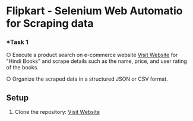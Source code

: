 # Flipkart - Selenium Web Automatio for Scraping data

### *Task 1 
○ Execute a product search on e-commerce website [Visit Website](https://www.flipkart.com/"Flipkart") for "Hindi Books" and scrape details such as the name, price, and user rating of the books.

○ Organize the scraped data in a structured JSON or CSV format.

## Setup
1. Clone the repository: [Visit Website](https://github.com/rsh7989/Flipkart.git)


